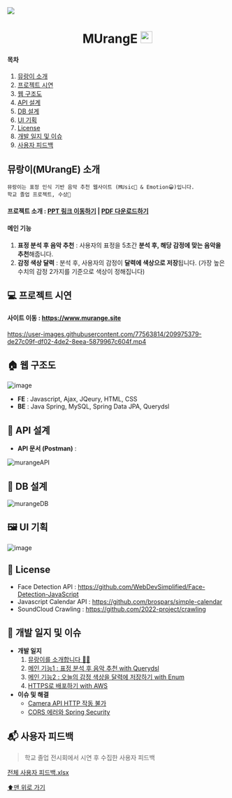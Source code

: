
<img src="https://user-images.githubusercontent.com/77563814/202142308-614a5630-8757-44f6-bf08-cd388874750d.png" href="src/main/resources/static/images/murange.pdf"/>

<h1 align="center"> MUrangE <img src="https://user-images.githubusercontent.com/77563814/209101841-f736b358-8f22-4988-b24d-5ddd057a6edf.png" width="27" height="27"/> </h1>

#### 목차 

1. [뮤랑이 소개](#뮤랑이murange-소개)
2. [프로젝트 시연](#-프로젝트-시연)
3. [웹 구조도](#-웹-구조도)
4. [API 설계](#-api-설계)
5. [DB 설계](#-db-설계)
6. [UI 기획](#-ui-기획)
7. [License](#-license)
8. [개발 일지 및 이슈](#-개발-일지-및-이슈)
9. [사용자 피드백](#-사용자-피드백)

## 뮤랑이(MUrangE) 소개

    뮤랑이는 표정 인식 기반 음악 추천 웹사이트 (MUsic🎵 & Emotion😀)입니다.
    학교 졸업 프로젝트, 수상🎉

#### 프로젝트 소개 : [PPT 링크 이동하기](src/main/resources/static/images/murange.pdf) | [PDF 다운로드하기](https://github.com/2022-project/MU_rang_E/files/10293762/murange.pdf)

#### 메인 기능

1. **표정 분석 후 음악 추천** :  사용자의 표정을 5초간 **분석 후, 해당 감정에 맞는 음악을 추천**해줍니다.
2. **감정 색상 달력** : 분석 후, 사용자의 감정이 **달력에 색상으로 저장**됩니다. (가장 높은 수치의 감정 2가지를 기준으로 색상이 정해집니다)




## 💻 프로젝트 시연

#### 사이트 이동 : https://www.murange.site

https://user-images.githubusercontent.com/77563814/209975379-de27c09f-df02-4de2-8eea-5879967c604f.mp4

## 🏠 웹 구조도

![image](https://user-images.githubusercontent.com/77563814/198512288-ecb70706-b587-4c3f-802b-e5c4657dd03e.png)

- **FE** : Javascript, Ajax, JQeury, HTML, CSS
- **BE** : Java Spring, MySQL, Spring Data JPA, Querydsl

## 📁 API 설계

- **API 문서 (Postman)** : 

![murangeAPI](https://user-images.githubusercontent.com/77563814/209539074-38786cc8-1076-4655-a136-d46cc1d9fc1c.png)

## 📂 DB 설계

![murangeDB](https://user-images.githubusercontent.com/77563814/209538865-e16752b1-8785-42f7-b929-e816f777dc8a.png)

## 🖼 UI 기획

![image](https://user-images.githubusercontent.com/77563814/193090214-6f6e2ff0-022e-4045-8e94-60dd72965cdd.png)

## 📑 License

- Face Detection API : https://github.com/WebDevSimplified/Face-Detection-JavaScript
- Javascript Calendar API : https://github.com/brospars/simple-calendar
- SoundCloud Crawling : https://github.com/2022-project/crawling

## 📝 개발 일지 및 이슈
- **개발 일지**
  1. [뮤랑이를 소개합니다 🎵😀](https://sooyoungh.github.io/murange-1)
  2. [메인 기능1 : 표정 분석 후 음악 추천 with Querydsl](https://sooyoungh.github.io/murange-3)
  3. [메인 기능2 : 오늘의 감정 색상을 달력에 저장하기 with Enum](https://sooyoungh.github.io/murange-4)
  8. [HTTPS로 배포하기 with AWS](https://sooyoungh.github.io/murange-8)
- **이슈 및 해결**
    - [Camera API HTTP 작동 불가](https://sooyoungh.github.io/murange-issue-1)
    - [CORS 에러와 Spring Security](https://sooyoungh.github.io/murange-issue-2)

## 📬 사용자 피드백

> 학교 졸업 전시회에서 시연 후 수집한 사용자 피드백


[전체 사용자 피드백.xlsx](https://github.com/2022-project/MU_rang_E/files/10293756/default.xlsx)

[⬆맨 위로 가기](#목차)
